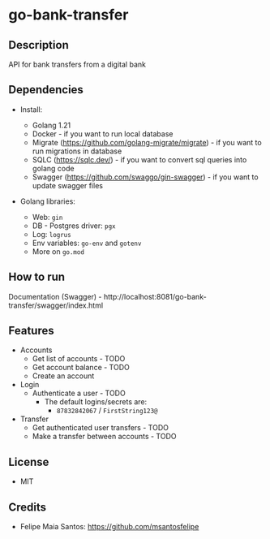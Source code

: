 # go-bank-transfer

## Description
API for bank transfers from a digital bank

## Dependencies
* Install:
    - Golang 1.21
    - Docker - if you want to run local database
    - Migrate (https://github.com/golang-migrate/migrate) - if you want to run migrations in database
    - SQLC (https://sqlc.dev/) - if you want to convert sql queries into golang code
    - Swagger (https://github.com/swaggo/gin-swagger) - if you want to update swagger files

* Golang libraries:
    - Web: `gin`
    - DB - Postgres driver: `pgx`
    - Log: `logrus`
    - Env variables: `go-env` and `gotenv`
    - More on `go.mod`

## How to run
Documentation (Swagger) - http://localhost:8081/go-bank-transfer/swagger/index.html

## Features
- Accounts
    - Get list of accounts - TODO
    - Get account balance - TODO
    - Create an account
- Login
    - Authenticate a user - TODO
        - The default logins/secrets are:
            - `87832842067` / `FirstString123@`
- Transfer
    - Get authenticated user transfers - TODO
    - Make a transfer between accounts - TODO

## License
- MIT

## Credits
- Felipe Maia Santos: https://github.com/msantosfelipe